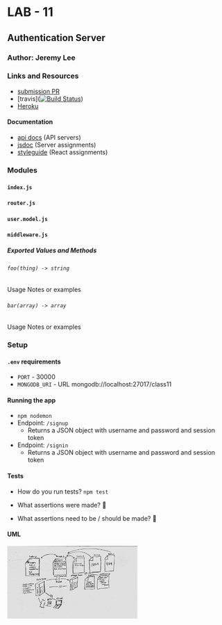 # LAB - 11

## Authentication Server

### Author: Jeremy Lee

### Links and Resources
* [submission PR](https://github.com/jeremy-401-advanced-javascript/Lab11/pull/3)
* [travis]([![Build Status](https://www.travis-ci.com/jeremy-401-advanced-javascript/Lab11.svg?branch=master)](https://www.travis-ci.com/jeremy-401-advanced-javascript/Lab11))
* [Heroku](https://dashboard.heroku.com/apps/tranquil-dusk-98039) 


#### Documentation
* [api docs](http://xyz.com) (API servers)
* [jsdoc](http://xyz.com) (Server assignments)
* [styleguide](http://xyz.com) (React assignments)

### Modules
#### `index.js`
#### `router.js`
#### `user.model.js`
#### `middleware.js`
##### Exported Values and Methods

###### `foo(thing) -> string`
Usage Notes or examples

###### `bar(array) -> array`
Usage Notes or examples

### Setup
#### `.env` requirements
* `PORT` - 30000
* `MONGODB_URI` - URL mongodb://localhost:27017/class11

#### Running the app
* `npm nodemon`
* Endpoint: `/signup`
  * Returns a JSON object with username and password and session token
* Endpoint: `/signin`
  * Returns a JSON object with username and password and session token
  
#### Tests
* How do you run tests?
`npm test`

* What assertions were made? 🤔
* What assertions need to be / should be made? 🤔

#### UML
<img src="./assets/images/lab-11.jpg" width="300">

